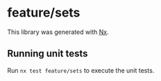 # feature/sets

This library was generated with [Nx](https://nx.dev).

## Running unit tests

Run `nx test feature/sets` to execute the unit tests.
